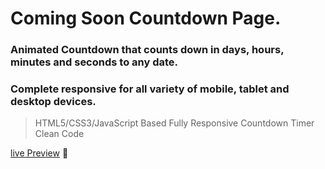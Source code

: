 # Coming Soon Countdown Page.

### Animated Countdown that counts down in days, hours, minutes and seconds to any date.
### Complete responsive for all variety of mobile, tablet and desktop devices.

> HTML5/CSS3/JavaScript Based
> Fully Responsive
> Countdown Timer
> Clean Code

[live Preview](https://plus8bit.github.io/coming-soon-page/) :rocket: 
